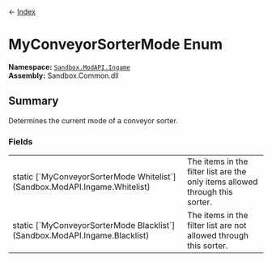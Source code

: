 ← [Index](index)
# MyConveyorSorterMode Enum
**Namespace:** [`Sandbox.ModAPI.Ingame`](Sandbox.ModAPI.Ingame)  
**Assembly:** Sandbox.Common.dll  
## Summary
Determines the current mode of a conveyor sorter.
### Fields
<table style="width: 100%">
<tr><td>static [`MyConveyorSorterMode Whitelist`](Sandbox.ModAPI.Ingame.Whitelist)</td><td>The items in the filter list are the only items allowed through this sorter.</td></tr>
<tr><td>static [`MyConveyorSorterMode Blacklist`](Sandbox.ModAPI.Ingame.Blacklist)</td><td>The items in the filter list are not allowed through this sorter.</td></tr>
</table>
